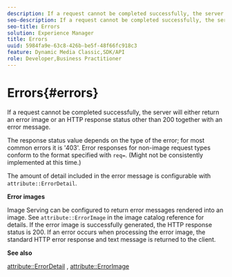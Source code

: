 ```yaml
---
description: If a request cannot be completed successfully, the server will either return an error image or an HTTP response status other than 200 together with an error message.
seo-description: If a request cannot be completed successfully, the server will either return an error image or an HTTP response status other than 200 together with an error message.
seo-title: Errors
solution: Experience Manager
title: Errors
uuid: 5984fa9e-63c8-426b-be5f-48f66fc918c3
feature: Dynamic Media Classic,SDK/API
role: Developer,Business Practitioner
---
```


# Errors{#errors}

If a request cannot be completed successfully, the server will either return an error image or an HTTP response status other than 200 together with an error message.

The response status value depends on the type of the error; for most common errors it is '403'. Error responses for non-image request types conform to the format specified with `req=`. (Might not be consistently implemented at this time.)

The amount of detail included in the error message is configurable with `attribute::ErrorDetail`.

**Error images**

Image Serving can be configured to return error messages rendered into an image. See `attribute::ErrorImage` in the image catalog reference for details. If the error image is successfully generated, the HTTP response status is 200. If an error occurs when processing the error image, the standard HTTP error response and text message is returned to the client.

**See also**

[attribute::ErrorDetail](../../../../../ir-api/material-cat/image-rendering-api-ref/c-ir-material-catalog/c-ir-attributes-reference/r-ir-errordetail.md#reference-123b56eed6cf49cea6e0490672b7c53b) , [attribute::ErrorImage](../../../../../ir-api/material-cat/image-rendering-api-ref/c-ir-material-catalog/c-ir-attributes-reference/r-ir-errorimage.md#reference-b58bdaba96074c52802ca8dc54bfe2f0) 

